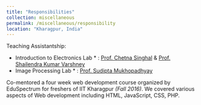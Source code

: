 ```yaml
---
title: "Responsibilities"
collection: miscellaneous
permalink: /miscellaneous/responsibility
location: "Kharagpur, India"
---
```



Teaching Assistantship:

* Introduction to Electronics Lab * : [Prof. Chetna Singhal](http://www.iitkgp.ac.in/department/EC/faculty/ec-chetna) & [Prof. Shailendra Kumar Varshney](http://www.iitkgp.ac.in/department/EC/faculty/ec-skvarshney)
* Image Processing Lab * : [Prof. Sudipta Mukhopadhyay](http://www.iitkgp.ac.in/department/EC/faculty/ec-smukho)



Co-mentored a four week web development course organized by EduSpectrum for freshers of IIT Kharagpur <em>(Fall 2016)</em>. We covered various aspects of Web development including HTML, JavaScript, CSS, PHP.  